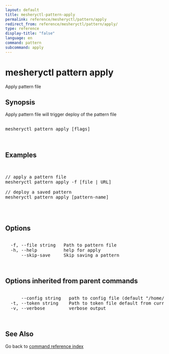 ```yaml
---
layout: default
title: mesheryctl-pattern-apply
permalink: reference/mesheryctl/pattern/apply
redirect_from: reference/mesheryctl/pattern/apply/
type: reference
display-title: "false"
language: en
command: pattern
subcommand: apply
---
```


# mesheryctl pattern apply

Apply pattern file

## Synopsis

Apply pattern file will trigger deploy of the pattern file

<pre class='codeblock-pre'>
<div class='codeblock'>
mesheryctl pattern apply [flags]

</div>
</pre> 

## Examples

<pre class='codeblock-pre'>
<div class='codeblock'>

// apply a pattern file
mesheryctl pattern apply -f [file | URL]

// deploy a saved pattern
mesheryctl pattern apply [pattern-name]
	

</div>
</pre> 

## Options

<pre class='codeblock-pre'>
<div class='codeblock'>
  -f, --file string   Path to pattern file
  -h, --help          help for apply
      --skip-save     Skip saving a pattern

</div>
</pre>

## Options inherited from parent commands

<pre class='codeblock-pre'>
<div class='codeblock'>
      --config string   path to config file (default "/home/admin-pc/.meshery/config.yaml")
  -t, --token string    Path to token file default from current context
  -v, --verbose         verbose output

</div>
</pre>

## See Also

Go back to [command reference index](/reference/mesheryctl/) 
